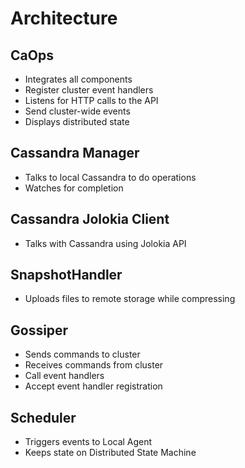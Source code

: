 # Architecture

## CaOps

* Integrates all components
* Register cluster event handlers
* Listens for HTTP calls to the API
* Send cluster-wide events
* Displays distributed state

## Cassandra Manager

* Talks to local Cassandra to do operations
* Watches for completion

## Cassandra Jolokia Client

* Talks with Cassandra using Jolokia API

## SnapshotHandler

* Uploads files to remote storage while compressing

## Gossiper

* Sends commands to cluster
* Receives commands from cluster
* Call event handlers
* Accept event handler registration

## Scheduler

* Triggers events to Local Agent
* Keeps state on Distributed State Machine